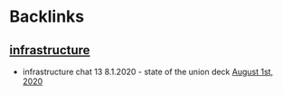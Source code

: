 
# Backlinks
## [infrastructure](<infrastructure.md>)
- infrastructure chat 13 8.1.2020 - state of the union deck [August 1st, 2020](<August 1st, 2020.md>)

